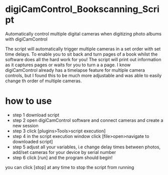 # digiCamControl_Bookscanning_Script
Automatically control multiple digital cameras when digitizing photo albums with digiCamControl

The script will automatically trigger multiple cameras in a set order with set time delays. To enable you to sit back and turn pages of a book whilst the software does all the hard work for you! The script will print out information as it captures pages or waits for you to turn a a page. I know digiCamControl already has a timelapse feature for multiple camera controls, but I found this to be much more adjustable and was able to easily change th order of multiple cameras. 

# how to use 
 - step 1 download script
 - step 2 open digiCamControl software and connect cameras and create a new session
 - step 3 click [plugins>Tools>script execution]
 - step 4 in the script execution window click [file>open>navigate to downloaded script]
 - step 5 adjust all your variables, i.e change delay times between photos, add/set cameras for your device by serial number
 - step 6 click [run] and the program should begin!
 
 you can click [stop] at any time to stop the script from running
